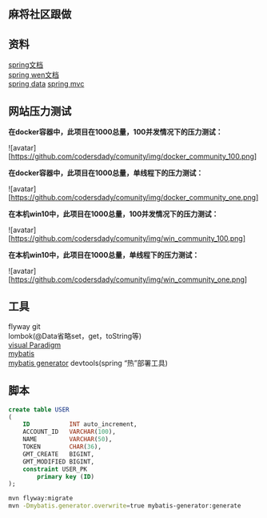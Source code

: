 ## 麻将社区跟做

## 资料
[spring文档](https://spring.io/guides)  
[spring wen文档](https://spring.io/guides/gs/serving-web-content/)  
[spring data](https://docs.spring.io/spring-boot/docs/current/reference/htmlsingle/)
[spring mvc](https://docs.spring.io/spring/docs/current/spring-framework-reference/web.html#mvc-config-interceptors)

## 网站压力测试
**在docker容器中，此项目在1000总量，100并发情况下的压力测试：**


![avatar][https://github.com/codersdady/comunity/img/docker_community_100.png]


**在docker容器中，此项目在1000总量，单线程下的压力测试：**

![avatar][https://github.com/codersdady/comunity/img/docker_community_one.png]


**在本机win10中，此项目在1000总量，100并发情况下的压力测试：**

![avatar][https://github.com/codersdady/comunity/img/win_community_100.png]


**在本机win10中，此项目在1000总量，单线程下的压力测试：**

![avatar][https://github.com/codersdady/comunity/img/win_community_one.png]


## 工具  
flyway
git  
lombok(@Data省略set，get，toString等)  
[visual Paradigm](https://www.visual-paradigm.com)  
[mybatis](http://mybatis.org/spring-boot-starter/mybatis-spring-boot-autoconfigure/)  
[mybatis generator](http://mybatis.org/generator/)
devtools(spring “热”部署工具)

## 脚本  
```sql
create table USER
(
    ID           INT auto_increment,
    ACCOUNT_ID   VARCHAR(100),
    NAME         VARCHAR(50),
    TOKEN        CHAR(36),
    GMT_CREATE   BIGINT,
    GMT_MODIFIED BIGINT,
    constraint USER_PK
        primary key (ID)
);
```
```bash
mvn flyway:migrate
mvn -Dmybatis.generator.overwrite=true mybatis-generator:generate
```

